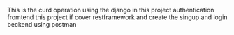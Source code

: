 This is the curd operation using the django
in this project authentication fromtend 
this project if cover restframework and create the singup and login beckend using postman
